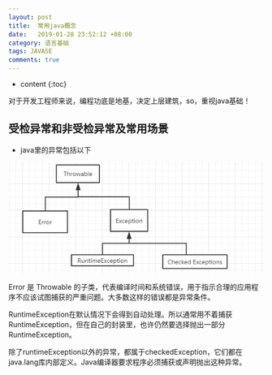 ```yaml
---
layout: post
title:  常用java概念
date:   2019-01-28 23:52:12 +08:00
category: 语言基础
tags: JAVASE
comments: true
---
```


* content
{:toc}

对于开发工程师来说，编程功底是地基，决定上层建筑，so，重视java基础！












## 受检异常和非受检异常及常用场景

- java里的异常包括以下

![](images/exception8.png)

Error 是 Throwable 的子类，代表编译时间和系统错误，用于指示合理的应用程序不应该试图捕获的严重问题。大多数这样的错误都是异常条件。

RuntimeException在默认情况下会得到自动处理。所以通常用不着捕获RuntimeException，但在自己的封装里，也许仍然要选择抛出一部分RuntimeException。

除了runtimeException以外的异常，都属于checkedException，它们都在java.lang库内部定义。Java编译器要求程序必须捕获或声明抛出这种异常。

